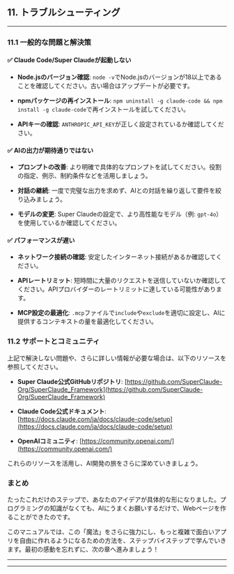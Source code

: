 ## **11. トラブルシューティング**

---

### 11.1 一般的な問題と解決策

#### ✅ Claude Code/Super Claudeが起動しない

- **Node.jsのバージョン確認**: `node -v`でNode.jsのバージョンが18以上であることを確認してください。古い場合はアップデートが必要です。

- **npmパッケージの再インストール**: `npm uninstall -g claude-code && npm install -g claude-code`で再インストールを試してください。

- **APIキーの確認**: `ANTHROPIC_API_KEY`が正しく設定されているか確認してください。

#### ✅ AIの出力が期待通りではない

- **プロンプトの改善**: より明確で具体的なプロンプトを試してください。役割の指定、例示、制約条件などを活用しましょう。

- **対話の継続**: 一度で完璧な出力を求めず、AIとの対話を繰り返して要件を絞り込みましょう。

- **モデルの変更**: Super Claudeの設定で、より高性能なモデル（例: `gpt-4o`）を使用しているか確認してください。

#### ✅ パフォーマンスが遅い

- **ネットワーク接続の確認**: 安定したインターネット接続があるか確認してください。

- **APIレートリミット**: 短時間に大量のリクエストを送信していないか確認してください。APIプロバイダーのレートリミットに達している可能性があります。

- **MCP設定の最適化**: `.mcp`ファイルで`include`や`exclude`を適切に設定し、AIに提供するコンテキストの量を最適化してください。

### 11.2 サポートとコミュニティ

上記で解決しない問題や、さらに詳しい情報が必要な場合は、以下のリソースを参照してください。

- **Super Claude公式GitHubリポジトリ**: [https://github.com/SuperClaude-Org/SuperClaude_Framework](https://github.com/SuperClaude-Org/SuperClaude_Framework)

- **Claude Code公式ドキュメント**: [https://docs.claude.com/ja/docs/claude-code/setup](https://docs.claude.com/ja/docs/claude-code/setup)

- **OpenAIコミュニティ**: [https://community.openai.com/](https://community.openai.com/)

これらのリソースを活用し、AI開発の旅をさらに深めていきましょう。

### まとめ

たったこれだけのステップで、あなたのアイデアが具体的な形になりました。プログラミングの知識がなくても、AIにうまくお願いするだけで、Webページを作ることができたのです。

このマニュアルでは、この「魔法」をさらに強力にし、もっと複雑で面白いアプリを自由に作れるようになるための方法を、ステップバイステップで学んでいきます。最初の感動を忘れずに、次の章へ進みましょう！

---

---

